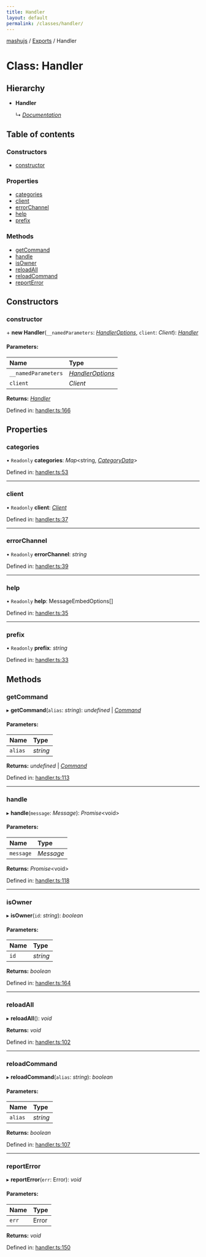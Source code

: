 ```yaml
---
title: Handler
layout: default
permalink: /classes/handler/
---
```

[mashujs](/) / [Exports](/modules/) / Handler

# Class: Handler

## Hierarchy

* **Handler**

  ↳ [*Documentation*](/documentation/)

## Table of contents

### Constructors

- [constructor](/handler/#constructor)

### Properties

- [categories](/handler/#categories)
- [client](/handler/#client)
- [errorChannel](/handler/#errorchannel)
- [help](/handler/#help)
- [prefix](/handler/#prefix)

### Methods

- [getCommand](/handler/#getcommand)
- [handle](/handler/#handle)
- [isOwner](/handler/#isowner)
- [reloadAll](/handler/#reloadall)
- [reloadCommand](/handler/#reloadcommand)
- [reportError](/handler/#reporterror)

## Constructors

### constructor

\+ **new Handler**(`__namedParameters`: [*HandlerOptions*](/interfaces/handleroptions/), `client`: *Client*): [*Handler*](/handler/)

#### Parameters:

Name | Type |
:------ | :------ |
`__namedParameters` | [*HandlerOptions*](/interfaces/handleroptions/) |
`client` | *Client* |

**Returns:** [*Handler*](/handler/)

Defined in: [handler.ts:166](/https://github.com/EpokTarren/mashu/blob/5e59b19/src/handler.ts#L166)

## Properties

### categories

• `Readonly` **categories**: *Map*<string, [*CategoryData*](/interfaces/categorydata/)\>

Defined in: [handler.ts:53](/https://github.com/EpokTarren/mashu/blob/5e59b19/src/handler.ts#L53)

___

### client

• `Readonly` **client**: [*Client*](/client/)

Defined in: [handler.ts:37](/https://github.com/EpokTarren/mashu/blob/5e59b19/src/handler.ts#L37)

___

### errorChannel

• `Readonly` **errorChannel**: *string*

Defined in: [handler.ts:39](/https://github.com/EpokTarren/mashu/blob/5e59b19/src/handler.ts#L39)

___

### help

• `Readonly` **help**: MessageEmbedOptions[]

Defined in: [handler.ts:35](/https://github.com/EpokTarren/mashu/blob/5e59b19/src/handler.ts#L35)

___

### prefix

• `Readonly` **prefix**: *string*

Defined in: [handler.ts:33](/https://github.com/EpokTarren/mashu/blob/5e59b19/src/handler.ts#L33)

## Methods

### getCommand

▸ **getCommand**(`alias`: *string*): *undefined* \| [*Command*](/command/)

#### Parameters:

Name | Type |
:------ | :------ |
`alias` | *string* |

**Returns:** *undefined* \| [*Command*](/command/)

Defined in: [handler.ts:113](/https://github.com/EpokTarren/mashu/blob/5e59b19/src/handler.ts#L113)

___

### handle

▸ **handle**(`message`: *Message*): *Promise*<void\>

#### Parameters:

Name | Type |
:------ | :------ |
`message` | *Message* |

**Returns:** *Promise*<void\>

Defined in: [handler.ts:118](/https://github.com/EpokTarren/mashu/blob/5e59b19/src/handler.ts#L118)

___

### isOwner

▸ **isOwner**(`id`: *string*): *boolean*

#### Parameters:

Name | Type |
:------ | :------ |
`id` | *string* |

**Returns:** *boolean*

Defined in: [handler.ts:164](/https://github.com/EpokTarren/mashu/blob/5e59b19/src/handler.ts#L164)

___

### reloadAll

▸ **reloadAll**(): *void*

**Returns:** *void*

Defined in: [handler.ts:102](/https://github.com/EpokTarren/mashu/blob/5e59b19/src/handler.ts#L102)

___

### reloadCommand

▸ **reloadCommand**(`alias`: *string*): *boolean*

#### Parameters:

Name | Type |
:------ | :------ |
`alias` | *string* |

**Returns:** *boolean*

Defined in: [handler.ts:107](/https://github.com/EpokTarren/mashu/blob/5e59b19/src/handler.ts#L107)

___

### reportError

▸ **reportError**(`err`: Error): *void*

#### Parameters:

Name | Type |
:------ | :------ |
`err` | Error |

**Returns:** *void*

Defined in: [handler.ts:150](/https://github.com/EpokTarren/mashu/blob/5e59b19/src/handler.ts#L150)

